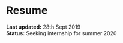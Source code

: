 # Resume

<b>Last updated:</b> 28th Sept 2019 <br />
<b>Status:</b> Seeking internship for summer 2020
